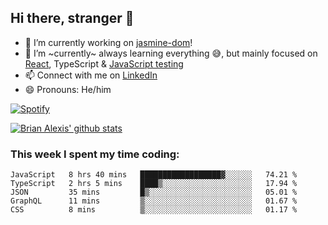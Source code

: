 ## Hi there, stranger 👋

- 🔭 I’m currently working on [jasmine-dom](https://github.com/testing-library/jasmine-dom)!
- 🌱 I’m ~currently~ always learning everything 😅, but mainly focused on [React](https://courseit.com.ar/cursos/frontend-avanzado-2020), TypeScript & [JavaScript testing](https://testingjavascript.com/)
- 📫 Connect with me on [LinkedIn](https://www.linkedin.com/in/brian-alexis/)
- 😄 Pronouns: He/him

[![Spotify](https://novatorem-nine-beige.vercel.app/api/spotify)](https://open.spotify.com/user/21ttbyunhf56rp6soqidgfk2q)

[![Brian Alexis' github stats](https://github-readme-stats-sepia-two.vercel.app/api?username=brrianalexis&show_icons=true&hide_border=true?count_private=true)](https://github.com/brrianalexis/github-readme-stats)

### This week I spent my time coding:
<!--START_SECTION:waka-->
```text
JavaScript   8 hrs 40 mins   ██████████████████▓░░░░░░   74.21 % 
TypeScript   2 hrs 5 mins    ████▒░░░░░░░░░░░░░░░░░░░░   17.94 % 
JSON         35 mins         █▒░░░░░░░░░░░░░░░░░░░░░░░   05.01 % 
GraphQL      11 mins         ▒░░░░░░░░░░░░░░░░░░░░░░░░   01.67 % 
CSS          8 mins          ▒░░░░░░░░░░░░░░░░░░░░░░░░   01.17 % 
```
<!--END_SECTION:waka-->
